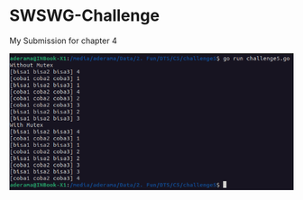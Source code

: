 # SWSWG-Challenge
My Submission for chapter 4

![alt text](https://github.com/aderama2711/SWSWG-Chal/blob/C4/result.png?raw=true)
